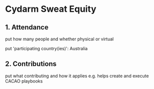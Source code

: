 # Cydarm Sweat Equity

## 1. Attendance
put how many people and whether physical or virtual

put 'participating country(ies)': Australia

## 2. Contributions
put what contributing and how it applies
e.g. helps create and execute CACAO playbooks
